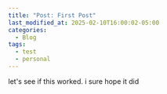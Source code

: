 ```yaml
---
title: "Post: First Post"
last_modified_at: 2025-02-10T16:00:02-05:00
categories:
  - Blog
tags:
  - test
  - personal
---
```


let's see if this worked. i sure hope it did